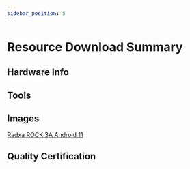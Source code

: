 ```yaml
---
sidebar_position: 5
---
```


# Resource Download Summary

## Hardware Info

## Tools

## Images

[Radxa ROCK 3A Android 11](https://github.com/radxa/manifests/releases/tag/Rock-android11-20211129_1506)

## Quality Certification
